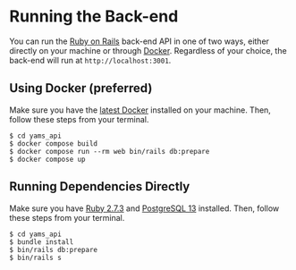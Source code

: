 # Running the Back-end

You can run the [Ruby on Rails](https://rubyonrails.org/) back-end API in one of
two ways, either directly on your machine or through
[Docker](https://www.docker.com/). Regardless of your choice, the back-end will
run at `http://localhost:3001`.

## Using Docker (preferred)

Make sure you have the [latest Docker](https://www.docker.com/get-started)
installed on your machine. Then, follow these steps from your terminal.

```
$ cd yams_api
$ docker compose build
$ docker compose run --rm web bin/rails db:prepare
$ docker compose up
```

## Running Dependencies Directly

Make sure you have [Ruby 2.7.3](https://www.ruby-lang.org/en/downloads/) and
[PostgreSQL 13](https://www.postgresql.org/download/) installed. Then, follow
these steps from your terminal.

```
$ cd yams_api
$ bundle install
$ bin/rails db:prepare
$ bin/rails s
```
